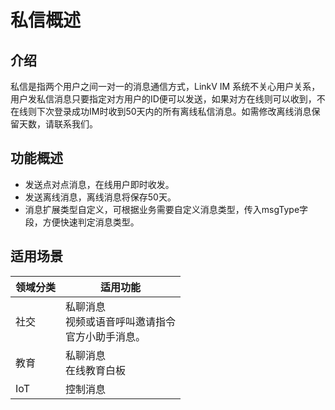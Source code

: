 # 私信概述

## 介绍

私信是指两个用户之间一对一的消息通信方式，LinkV IM 系统不关心用户关系，用户发私信消息只要指定对方用户的ID便可以发送，如果对方在线则可以收到，不在线则下次登录成功IM时收到50天内的所有离线私信消息。如需修改离线消息保留天数，请联系我们。

## 功能概述

* 发送点对点消息，在线用户即时收发。
* 发送离线消息，离线消息将保存50天。
* 消息扩展类型自定义，可根据业务需要自定义消息类型，传入msgType字段，方便快速判定消息类型。

## 适用场景

| 领域分类 | 适用功能                                                     |
| -------- | ------------------------------------------------------------ |
| 社交     | 私聊消息<br>视频或语音呼叫邀请指令<br>官方小助手消息。 |
| 教育     | 私聊消息<br>在线教育白板                                     |
| IoT      | 控制消息                                                     |

